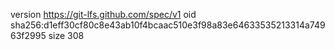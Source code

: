 version https://git-lfs.github.com/spec/v1
oid sha256:d1eff30cf80c8e43ab10f4bcaac510e3f98a83e64633535213314a74963f2995
size 308
